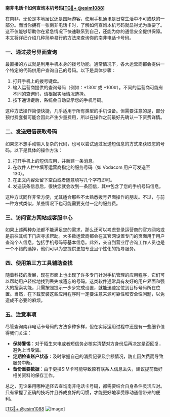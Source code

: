 **南非电话卡如何查询本机号码[[TG💪+ @esim1088](https://t.me/s/esim1088)]**

在南非，无论是本地居民还是国际游客，使用手机通讯是日常生活中不可或缺的一部分。而当你拥有一张南非电话卡时，了解如何查询本机号码就显得尤为重要了。这不仅能够帮助你在紧急情况下快速联系到自己，还能为你的通信安全提供保障。本文将详细介绍几种简单易行的方法来查询你的南非电话卡号码。

### 一、通过拨号界面查询

最直接的方式就是利用手机本身的拨号功能。通常情况下，各大运营商都会提供一个特定的代码供用户查询自己的号码。以下是具体步骤：

1. 打开手机上的拨号键盘。
2. 输入运营商提供的查询号码（例如：*130# 或 *100#）。不同的运营商可能有不同的查询码，请根据实际情况选择。
3. 按下通话键后，系统会自动显示您的手机号码。

这种方法操作简便快捷，几乎适用于所有类型的手机设备。但需要注意的是，部分预付费套餐可能会因此产生少量费用，所以在操作之前最好先确认一下资费详情。

### 二、发送短信获取号码

如果您不想手动输入复杂的代码，也可以尝试通过发送短信息的方式来获取您的号码。以下是具体的操作方法：

1. 打开手机上的短信应用，并新建一条消息。
2. 在收件人栏中填写运营商指定的服务号码（如 Vodacom 用户可发送至 130）。
3. 在正文内容处留下空白或者随意填写几个字符即可。
4. 发送该条信息后，很快您就会收到一条回信，其中包含了您的手机号码信息。

这种方式同样非常方便，尤其适合那些不太熟悉拨号界面操作的朋友。不过，与前一种方式类似，某些情况下也可能需要支付一定的服务费。

### 三、访问官方网站或客服中心

如果上述两种办法都不能满足您的需求，那么还可以考虑登录运营商的官方网站或是前往其线下门店寻求帮助。大多数运营商都会在其官网设置专门的页面用于用户查询个人信息，包括手机号码等基本信息。此外，亲自到营业厅咨询工作人员也是一个不错的选择，他们可以为您提供更加专业且个性化的指导服务。

### 四、使用第三方工具辅助查找

随着科技的发展，现在市面上也出现了许多专门针对手机管理的应用程序，它们可以帮助用户轻松地找到丢失或遗忘的号码。这类软件通常具有友好的用户界面和强大的搜索功能，只需按照提示一步步完成设置，就能迅速定位到目标号码所在位置。当然，在下载安装这些应用程序时一定要注意来源可靠性和安全性问题，以免造成不必要的麻烦。

### 五、注意事项

尽管查询南非电话卡号码的方法多种多样，但在实际运用过程中还是有一些细节值得我们关注：

- **保持警惕**：对于陌生来电或者短信务必核实清楚对方身份后再决定是否回复，避免上当受骗。
- **定期检查账户状态**：及时掌握自己的消费记录及余额情况，防止因欠费而导致服务中断。
- **备份重要数据**：由于更换SIM卡可能导致原有联系人信息丢失，建议提前做好相关资料的保存工作。

总之，无论采用哪种途径去查询南非电话卡号码，都需要结合自身条件灵活应对。只有掌握了正确的技巧并且养成良好的习惯，才能更好地享受移动通信带来的便利。

[[TG💪+ @esim1088](https://t.me/s/esim1088) ![Image](https://i.postimg.cc/4NQfJmqS/Snipaste-2025-05-13-00-14-12.png)]